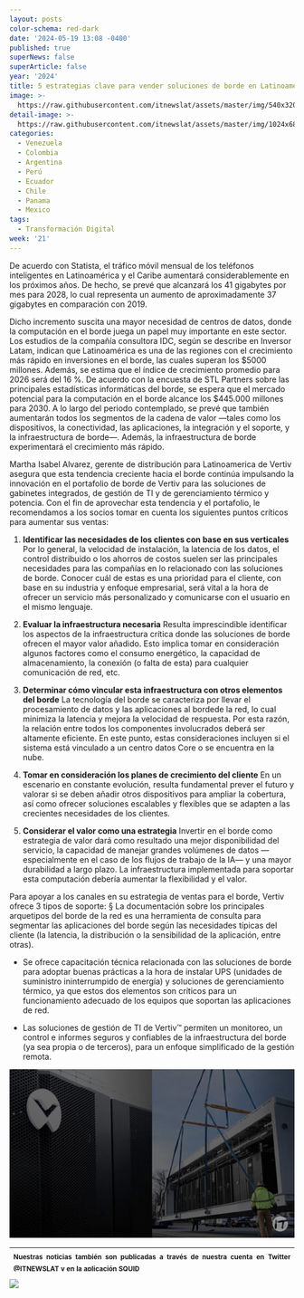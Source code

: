 ```yaml
---
layout: posts
color-schema: red-dark
date: '2024-05-19 13:08 -0400'
published: true
superNews: false
superArticle: false
year: '2024'
title: 5 estrategias clave para vender soluciones de borde en Latinoamerica
image: >-
  https://raw.githubusercontent.com/itnewslat/assets/master/img/540x320/datacenter-vertiv-p.jpg
detail-image: >-
  https://raw.githubusercontent.com/itnewslat/assets/master/img/1024x680/datacenter-vertiv-g.jpg
categories:
  - Venezuela
  - Colombia
  - Argentina
  - Perú
  - Ecuador
  - Chile
  - Panama
  - Mexico
tags:
  - Transformación Digital
week: '21'
---
```

De acuerdo con Statista, el tráfico móvil mensual de los teléfonos inteligentes en Latinoamérica y el Caribe aumentará considerablemente en los próximos años. De hecho, se prevé que alcanzará los 41 gigabytes por mes para 2028, lo cual representa un aumento de aproximadamente 37 gigabytes en comparación con 2019.

Dicho incremento suscita una mayor necesidad de centros de datos, donde la computación en el borde juega un papel muy importante en este sector. Los estudios de la compañía consultora IDC, según se describe en Inversor Latam, indican que Latinoamérica es una de las regiones con el crecimiento más rápido en inversiones en el borde, las cuales superan los $5000 millones. Además, se estima que el índice de crecimiento promedio para 2026 será del 16 %. De acuerdo con la encuesta de STL Partners sobre las principales estadísticas informáticas del borde, se espera que el mercado potencial para la computación en el borde alcance los $445.000 millones para 2030. A lo largo del periodo contemplado, se prevé que también aumentarán todos los segmentos de la cadena de valor —tales como los dispositivos, la conectividad, las aplicaciones, la integración y el soporte, y la infraestructura de borde—. Además, la infraestructura de borde experimentará el crecimiento más rápido.

Martha Isabel Alvarez, gerente de distribución para Latinoamerica de Vertiv asegura que esta tendencia creciente hacia el borde continúa impulsando la innovación en el portafolio de borde de Vertiv para las soluciones de gabinetes integrados, de gestión de TI y de gerenciamiento térmico y potencia. Con el fin de aprovechar esta tendencia y el portafolio, le recomendamos a los socios tomar en cuenta los siguientes puntos críticos para aumentar sus ventas:

1. **Identificar las necesidades de los clientes con base en sus verticales** Por lo general, la velocidad de instalación, la latencia de los datos, el control distribuido o los ahorros de costos suelen ser las principales necesidades para las compañías en lo relacionado con las soluciones de borde. Conocer cuál de estas es una prioridad para el cliente, con base en su industria y enfoque empresarial, será vital a la hora de ofrecer un servicio más personalizado y comunicarse con el usuario en el mismo lenguaje.

2. **Evaluar la infraestructura necesaria** Resulta imprescindible identificar los aspectos de la infraestructura crítica donde las soluciones de borde ofrecen el mayor valor añadido. Esto implica tomar en consideración algunos factores como el consumo energético, la capacidad de almacenamiento, la conexión (o falta de esta) para cualquier comunicación de red, etc.

3. **Determinar cómo vincular esta infraestructura con otros elementos del borde** La tecnología del borde se caracteriza por llevar el procesamiento de datos y las aplicaciones al bordede la red, lo cual minimiza la latencia y mejora la velocidad de respuesta. Por esta razón, la relación entre todos los componentes involucrados deberá ser altamente eficiente. En este punto, estas consideraciones incluyen si el sistema está vinculado a un centro datos Core o se encuentra en la nube.

4. **Tomar en consideración los planes de crecimiento del cliente** En un escenario en constante evolución, resulta fundamental prever el futuro y valorar si se deben añadir otros dispositivos para ampliar la cobertura, así como ofrecer soluciones escalables y flexibles que se adapten a las crecientes necesidades de los clientes.

5. **Considerar el valor como una estrategia** Invertir en el borde como estrategia de valor dará como resultado una mejor disponibilidad del servicio, la capacidad de manejar grandes volúmenes de datos —especialmente en el caso de los flujos de trabajo de la IA— y una mayor durabilidad a largo plazo. La infraestructura implementada para soportar esta computación debería aumentar la flexibilidad y el valor.

Para apoyar a los canales en su estrategia de ventas para el borde, Vertiv ofrece 3 tipos de soporte: § La documentación sobre los principales arquetipos del borde de la red es una herramienta de consulta para segmentar las aplicaciones del borde según las necesidades típicas del cliente (la latencia, la distribución o la sensibilidad de la aplicación, entre otras).

  - Se ofrece capacitación técnica relacionada con las soluciones de borde para adoptar buenas prácticas a la hora de instalar UPS (unidades de suministro ininterrumpido de energía) y soluciones de gerenciamiento térmico, ya que estos dos elementos son críticos para un funcionamiento adecuado de los equipos que soportan las aplicaciones de red.

  - Las soluciones de gestión de TI de Vertiv™ permiten un monitoreo, un control e informes seguros y confiables de la infraestructura del borde (ya sea propia o de terceros), para un enfoque simplificado de la gestión remota.
  
  ![](https://raw.githubusercontent.com/itnewslat/assets/master/img/540x320/datacenter-vertiv-p.jpg)
  
  <table style="height: 42px;" width="569">
<tbody>
<tr>
<td style="text-align: justify;"><sub><strong>Nuestras noticias también son publicadas a través de nuestra cuenta en Twitter <a href="https://twitter.com/itnewslat?lang=es">@ITNEWSLAT</a> y en la aplicación <a href="https://squidapp.co/en/">SQUID</a></strong></sub></td>
</tr>
</tbody>
</table>

<img src="https://tracker.metricool.com/c3po.jpg?hash=56f88a41e39ab42c063cc51676587a04"/>
